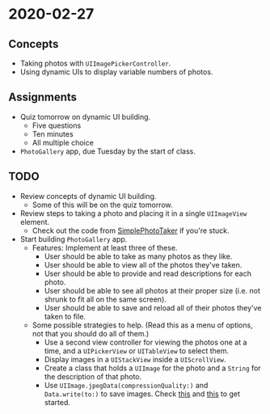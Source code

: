 # 2020-02-27

## Concepts

- Taking photos with `UIImagePickerController`.
- Using dynamic UIs to display variable numbers of photos.

## Assignments

- Quiz tomorrow on dynamic UI building.
  - Five questions
  - Ten minutes
  - All multiple choice
- `PhotoGallery` app, due Tuesday by the start of class.

## TODO

- Review concepts of dynamic UI building.
  - Some of this will be on the quiz tomorrow.
- Review steps to taking a photo and placing it in a single `UIImageView` element.
  - Check out the code from [SimplePhotoTaker](https://github.com/rileyjohngibbs/CASComSci_2019-2020/blob/46297f7c90f4e96f8f545e3960a0c4b02f8dcd71/scratch_and_notes/2020-02-24%20SimplePhotoTaker/SimplePhotoTaker/ViewController.swift) if you're stuck.
- Start building `PhotoGallery` app.
  - Features: Implement at least three of these.
    - User should be able to take as many photos as they like.
    - User should be able to view all of the photos they've taken.
    - User should be able to provide and read descriptions for each photo.
    - User should be able to see all photos at their proper size (i.e. not shrunk to fit all on the same screen).
    - User should be able to save and reload all of their photos they've taken to file.
  - Some possible strategies to help. (Read this as a menu of options, not that you should do all of them.)
    - Use a second view controller for viewing the photos one at a time, and a `UIPickerView` or `UITableView` to select them.
    - Display images in a `UIStackView` inside a `UIScrollView`.
    - Create a class that holds a `UIImage` for the photo and a `String` for the description of that photo.
    - Use `UIImage.jpegData(compressionQuality:)` and `Data.write(to:)` to save images. Check [this](https://stackoverflow.com/a/46361029) and [this](https://stackoverflow.com/a/32837120) to get started.
